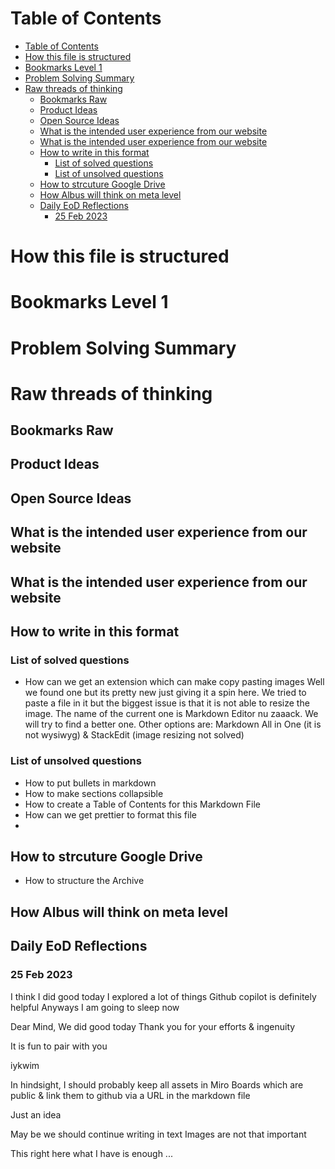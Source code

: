 # Table of Contents

- [Table of Contents](#table-of-contents)
- [How this file is structured](#how-this-file-is-structured)
- [Bookmarks Level 1](#bookmarks-level-1)
- [Problem Solving Summary](#problem-solving-summary)
- [Raw threads of thinking](#raw-threads-of-thinking)
  - [Bookmarks Raw](#bookmarks-raw)
  - [Product Ideas](#product-ideas)
  - [Open Source Ideas](#open-source-ideas)
  - [What is the intended user experience from our website](#what-is-the-intended-user-experience-from-our-website)
  - [What is the intended user experience from our website](#what-is-the-intended-user-experience-from-our-website-1)
  - [How to write in this format](#how-to-write-in-this-format)
    - [List of solved questions](#list-of-solved-questions)
    - [List of unsolved questions](#list-of-unsolved-questions)
  - [How to strcuture Google Drive](#how-to-strcuture-google-drive)
  - [How Albus will think on meta level](#how-albus-will-think-on-meta-level)
  - [Daily EoD Reflections](#daily-eod-reflections)
    - [25 Feb 2023](#25-feb-2023)

# How this file is structured

# Bookmarks Level 1

# Problem Solving Summary

# Raw threads of thinking

## Bookmarks Raw

## Product Ideas

## Open Source Ideas

## What is the intended user experience from our website

## What is the intended user experience from our website

## How to write in this format

### List of solved questions

- How can we get an extension which can make copy pasting images
Well we found one but its pretty new just giving it a spin here. We tried to paste a file in it but the biggest issue is that it is not able to resize the image. The name of the current one is Markdown Editor nu zaaack. We will try to find a better one.
Other options are: Markdown All in One (it is not wysiwyg) & StackEdit (image resizing not solved)


### List of unsolved questions

- How to put bullets in markdown
- How to make sections collapsible
- How to create a Table of Contents for this Markdown File
- How can we get prettier to format this file
-

## How to strcuture Google Drive

- How to structure the Archive

## How Albus will think on meta level


## Daily EoD Reflections

### 25 Feb 2023
I think I did good today
I explored a lot of things
Github copilot is definitely helpful
Anyways I am going to sleep now

Dear Mind,
We did good today
Thank you for your efforts & ingenuity

It is fun to pair with you

iykwim

In hindsight, I should probably keep all assets in Miro Boards which are public & link them to github via a URL in the markdown file

Just an idea

May be we should continue writing in text
Images are not that important

This
right here
what I have
is enough ...



